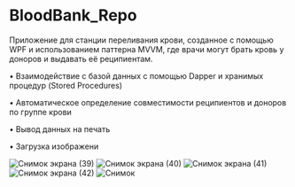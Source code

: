 # BloodBank_Repo
Приложение для станции переливания крови, созданное с помощью WPF и использованием паттерна MVVM, где врачи могут брать кровь у доноров и выдавать её реципиентам.

•	Взаимодействие с базой данных с помощью Dapper и хранимых процедур (Stored Procedures)

•	Автоматическое определение совместимости реципиентов и доноров по группе крови

•	Вывод данных на печать

•	Загрузка изображени

![Снимок экрана (39)](https://github.com/user-attachments/assets/d9ae2839-442d-4ab7-bb17-8b6400d9446f)
![Снимок экрана (40)](https://github.com/user-attachments/assets/855239da-1b11-4738-8047-1ed4ff492a05)
![Снимок экрана (41)](https://github.com/user-attachments/assets/592ba26a-d881-49b6-99ab-02e88e943589)
![Снимок экрана (42)](https://github.com/user-attachments/assets/5bf83f54-4986-473a-8734-35ea0fdc07f1)
![Снимок](https://github.com/user-attachments/assets/197b5906-997b-4067-aa58-640398c16f40)
